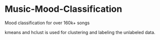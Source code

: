 # Music-Mood-Classification
Mood classification for over 160k+ songs



kmeans and hclust is used for clustering and labeling the unlabeled data.
